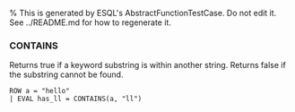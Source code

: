 % This is generated by ESQL's AbstractFunctionTestCase. Do not edit it. See ../README.md for how to regenerate it.

### CONTAINS
Returns true if a keyword substring is within another string.
Returns false if the substring cannot be found.

```esql
ROW a = "hello"
| EVAL has_ll = CONTAINS(a, "ll")
```
